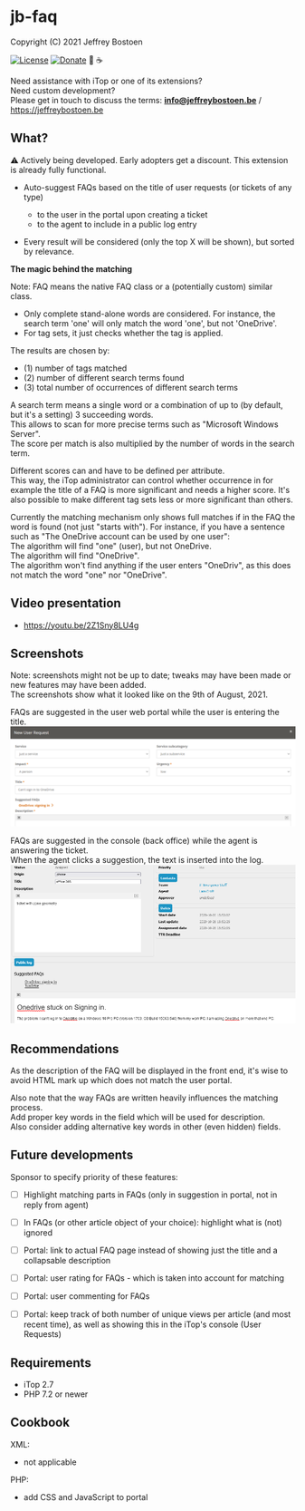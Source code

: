 # jb-faq

Copyright (C) 2021 Jeffrey Bostoen

[![License](https://img.shields.io/github/license/jbostoen/iTop-custom-extensions)](https://github.com/jbostoen/iTop-custom-extensions/blob/master/license.md)
[![Donate](https://img.shields.io/badge/Donate-PayPal-green.svg)](https://www.paypal.me/jbostoen)
🍻 ☕

Need assistance with iTop or one of its extensions?  
Need custom development?  
Please get in touch to discuss the terms: **info@jeffreybostoen.be** / https://jeffreybostoen.be

## What?

⚠ Actively being developed. Early adopters get a discount. This extension is already fully functional.

* Auto-suggest FAQs based on the title of user requests (or tickets of any type)
  * to the user in the portal upon creating a ticket
  * to the agent to include in a public log entry

* Every result will be considered (only the top X will be shown), but sorted by relevance.



**The magic behind the matching**

Note: FAQ means the native FAQ class or a (potentially custom) similar class.

* Only complete stand-alone words are considered. For instance, the search term 'one' will only match the word 'one', but not 'OneDrive'.
* For tag sets, it just checks whether the tag is applied.

The results are chosen by:
* (1) number of tags matched
* (2) number of different search terms found
* (3) total number of occurrences of different search terms

A search term means a single word or a combination of up to (by default, but it's a setting) 3 succeeding words.  
This allows to scan for more precise terms such as "Microsoft Windows Server".  
The score per match is also multiplied by the number of words in the search term.

Different scores can and have to be defined per attribute.  
This way, the iTop administrator can control whether occurrence in for example the title of a FAQ is more significant and needs a higher score. 
It's also possible to make different tag sets less or more significant than others.

Currently the matching mechanism only shows full matches if in the FAQ the word is found (not just "starts with").
For instance, if you have a sentence such as "The OneDrive account can be used by one user":  
The algorithm will find "one" (user), but not OneDrive.  
The algorithm will find "OneDrive".  
The algorithm won't find anything if the user enters "OneDriv", as this does not match the word "one" nor "OneDrive".


## Video presentation

* https://youtu.be/2Z1Sny8LU4g

## Screenshots

Note: screenshots might not be up to date; tweaks may have been made or new features may have been added.  
The screenshots show what it looked like on the 9th of August, 2021.

FAQs are suggested in the user web portal while the user is entering the title.  
![Suggested FAQs in user web portal](screenshots/20210809_portal_new_userrequest.png)

FAQs are suggested in the console (back office) while the agent is answering the ticket.  
When the agent clicks a suggestion, the text is inserted into the log.  
![Suggested FAQs in back office](screenshots/20210809_backoffice_userrequest.png)

## Recommendations

As the description of the FAQ will be displayed in the front end, it's wise to avoid HTML mark up which does not match the user portal.

Also note that the way FAQs are written heavily influences the matching process.  
Add proper key words in the field which will be used for description.  
Also consider adding alternative key words in other (even hidden) fields.  


## Future developments

Sponsor to specify priority of these features:

- [ ] Highlight matching parts in FAQs (only in suggestion in portal, not in reply from agent)
- [ ] In FAQs (or other article object of your choice): highlight what is (not) ignored
- [ ] Portal: link to actual FAQ page instead of showing just the title and a collapsable description
- [ ] Portal: user rating for FAQs - which is taken into account for matching
- [ ] Portal: user commenting for FAQs
- [ ] Portal: keep track of both number of unique views per article (and most recent time), as well as showing this in the iTop's console (User Requests)


## Requirements

* iTop 2.7
* PHP 7.2 or newer


## Cookbook

XML:
* not applicable

PHP:
* add CSS and JavaScript to portal


